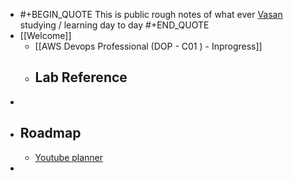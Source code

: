 - #+BEGIN_QUOTE
  This is public rough notes of what ever [Vasan](https://twitter.com/keerthivasan036) studying / learning day to day
  #+END_QUOTE
- [[Welcome]]
	- [[AWS Devops Professional (DOP - C01 ) - Inprogress]]
	- Lab Reference
		-
-
- ## Roadmap
	- [Youtube planner](https://trello.com/b/ATMpz1cj/yt-planner)
-